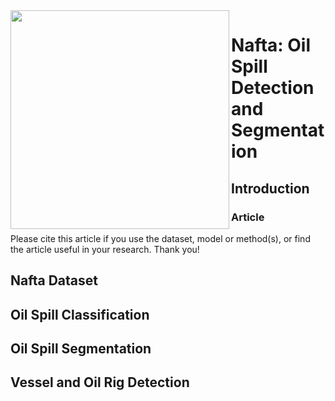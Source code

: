 
<img align="left" width="350px" src="https://github.com/zahraghorbani/nafta/blob/main/NAFTA_Logo.jpg" />


# Nafta: Oil Spill Detection and Segmentation



## Introduction 

### Article 


Please cite this article if you use the dataset, model or method(s), or find the article useful in your research. Thank you!

## Nafta Dataset 


## Oil Spill Classification 


## Oil Spill Segmentation 


## Vessel and Oil Rig Detection 









